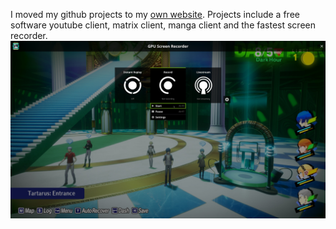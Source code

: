 I moved my github projects to my [own website](https://git.dec05eba.com). Projects include a free software youtube client, matrix client, manga client and the fastest screen recorder.
![Preview of GPU Screen Recorder UI](front_page.jpg)

